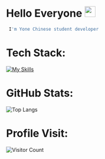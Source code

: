 # Hello Everyone <img src="https://github.com/TheDudeThatCode/TheDudeThatCode/raw/master/Assets/Hi.gif" width="29px">
```sh
 I'm Yone Chinese student developer
```
# Tech Stack:
[![My Skills](https://skillicons.dev/icons?i=c,cpp,python,js,java,ruby)](https://skillicons.dev)

# GitHub Stats:
![Top Langs](https://github-readme-stats.vercel.app/api/top-langs/?username=YoneIsBack&layout=compact&theme=dark)

# Profile Visit:
![Visitor Count](https://profile-counter.glitch.me/YoneIsBack/count.svg)
